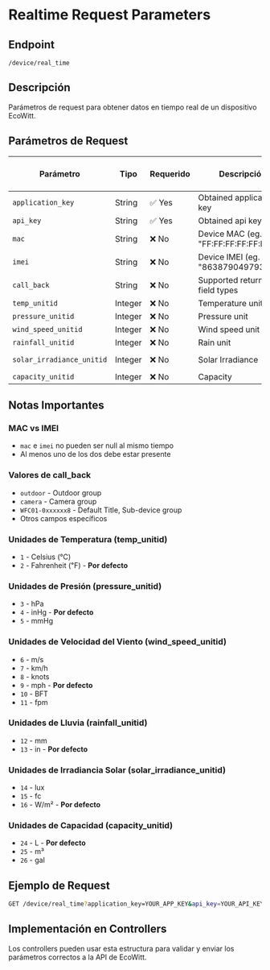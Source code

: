 # Realtime Request Parameters

## Endpoint
`/device/real_time`

## Descripción
Parámetros de request para obtener datos en tiempo real de un dispositivo EcoWitt.

## Parámetros de Request

| Parámetro | Tipo | Requerido | Descripción | Valores por Defecto |
|-----------|------|-----------|-------------|-------------------|
| `application_key` | String | ✅ Yes | Obtained application key | - |
| `api_key` | String | ✅ Yes | Obtained api key | - |
| `mac` | String | ❌ No | Device MAC (eg. "FF:FF:FF:FF:FF:FF") | - |
| `imei` | String | ❌ No | Device IMEI (eg. "863879049793071") | - |
| `call_back` | String | ❌ No | Supported returned field types | - |
| `temp_unitid` | Integer | ❌ No | Temperature unit | `2` (℉) |
| `pressure_unitid` | Integer | ❌ No | Pressure unit | `4` (inHg) |
| `wind_speed_unitid` | Integer | ❌ No | Wind speed unit | `9` (mph) |
| `rainfall_unitid` | Integer | ❌ No | Rain unit | `13` (in) |
| `solar_irradiance_unitid` | Integer | ❌ No | Solar Irradiance | `16` (W/m²) |
| `capacity_unitid` | Integer | ❌ No | Capacity | `24` (L) |

## Notas Importantes

### MAC vs IMEI
- `mac` e `imei` no pueden ser null al mismo tiempo
- Al menos uno de los dos debe estar presente

### Valores de call_back
- `outdoor` - Outdoor group
- `camera` - Camera group  
- `WFC01-0xxxxxx8` - Default Title, Sub-device group
- Otros campos específicos

### Unidades de Temperatura (temp_unitid)
- `1` - Celsius (℃)
- `2` - Fahrenheit (℉) - **Por defecto**

### Unidades de Presión (pressure_unitid)
- `3` - hPa
- `4` - inHg - **Por defecto**
- `5` - mmHg

### Unidades de Velocidad del Viento (wind_speed_unitid)
- `6` - m/s
- `7` - km/h
- `8` - knots
- `9` - mph - **Por defecto**
- `10` - BFT
- `11` - fpm

### Unidades de Lluvia (rainfall_unitid)
- `12` - mm
- `13` - in - **Por defecto**

### Unidades de Irradiancia Solar (solar_irradiance_unitid)
- `14` - lux
- `15` - fc
- `16` - W/m² - **Por defecto**

### Unidades de Capacidad (capacity_unitid)
- `24` - L - **Por defecto**
- `25` - m³
- `26` - gal

## Ejemplo de Request

```bash
GET /device/real_time?application_key=YOUR_APP_KEY&api_key=YOUR_API_KEY&mac=FF:FF:FF:FF:FF:FF&call_back=outdoor&temp_unitid=2&pressure_unitid=4&wind_speed_unitid=9&rainfall_unitid=13&solar_irradiance_unitid=16&capacity_unitid=24
```

## Implementación en Controllers

Los controllers pueden usar esta estructura para validar y enviar los parámetros correctos a la API de EcoWitt. 